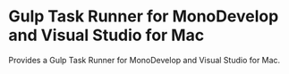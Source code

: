 # Gulp Task Runner for MonoDevelop and Visual Studio for Mac

Provides a Gulp Task Runner for MonoDevelop and Visual Studio for Mac.
